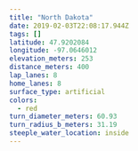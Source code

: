 ```yaml
---
title: "North Dakota"
date: 2019-02-03T22:08:17.944Z
tags: []
latitude: 47.9202084
longitude: -97.0646012
elevation_meters: 253
distance_meters: 400
lap_lanes: 8
home_lanes: 8
surface_type: artificial
colors:
  - red
turn_diameter_meters: 60.93
turn_radius_b_meters: 31.19
steeple_water_location: inside
---
```


